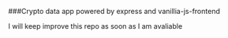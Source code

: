 ###Crypto data app
powered by express and vanillia-js-frontend

I will keep improve this repo as soon as I am avaliable

